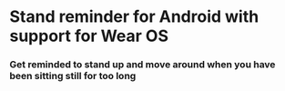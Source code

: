# Stand reminder for Android with support for Wear OS
### Get reminded to stand up and move around when you have been sitting still for too long